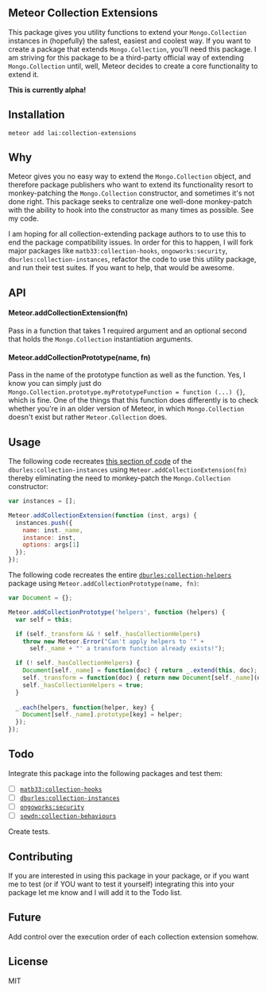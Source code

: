 ## Meteor Collection Extensions

This package gives you utility functions to extend your `Mongo.Collection` instances in (hopefully) the safest, 
easiest and coolest way. If you want to create a package that extends `Mongo.Collection`, you'll need this package. I am striving for this package to be a third-party official way of extending `Mongo.Collection` until, well, Meteor decides to create a core functionality to extend it.

__This is currently alpha!__

## Installation

```
meteor add lai:collection-extensions
```

## Why

Meteor gives you no easy way to extend the `Mongo.Collection` object, and therefore 
package publishers who want to extend its functionality resort 
to monkey-patching the `Mongo.Collection` constructor, and sometimes it's not done right. This package seeks to centralize one well-done monkey-patch with the ability to hook into the constructor as many times as possible. See my code.

I am hoping for all collection-extending package authors to to use this to end the package compatibility issues. In order for this to happen, I will fork major packages like `matb33:collection-hooks`, `ongoworks:security`, `dburles:collection-instances`,
 refactor the code to use this utility package, and run their test suites. If you want to help, that would be awesome.

## API

#### Meteor.addCollectionExtension(fn)

Pass in a function that takes 1 required argument and an optional second that holds the `Mongo.Collection` instantiation arguments.

#### Meteor.addCollectionPrototype(name, fn)

Pass in the name of the prototype function as well as the function. Yes, I know you can simply just do `Mongo.Collection.prototype.myPrototypeFunction = function (...) {}`, which is fine. One of the things that this function does differently is to check whether you're in an older version of Meteor, in which `Mongo.Collection` doesn't exist but rather `Meteor.Collection` does.

## Usage

The following code recreates [this section of code](https://github.com/dburles/mongo-collection-instances/blob/master/mongo-instances.js#L4-L12) of the `dburles:collection-instances` using `Meteor.addCollectionExtension(fn)` thereby eliminating the need to monkey-patch the `Mongo.Collection` constructor:

```js
var instances = [];

Meteor.addCollectionExtension(function (inst, args) {
  instances.push({
    name: inst._name,
    instance: inst,
    options: args[1]
  });
});
```

The following code recreates the entire [`dburles:collection-helpers`](https://github.com/dburles/meteor-collection-helpers/blob/master/collection-helpers.js) package using `Meteor.addCollectionPrototype(name, fn)`:

```js
var Document = {};

Meteor.addCollectionPrototype('helpers', function (helpers) {
  var self = this;

  if (self._transform && ! self._hasCollectionHelpers)
    throw new Meteor.Error("Can't apply helpers to '" +
      self._name + "' a transform function already exists!");

  if (! self._hasCollectionHelpers) {
    Document[self._name] = function(doc) { return _.extend(this, doc); };
    self._transform = function(doc) { return new Document[self._name](doc); };
    self._hasCollectionHelpers = true;
  }
  
  _.each(helpers, function(helper, key) {
    Document[self._name].prototype[key] = helper;
  });
});
```

## Todo

Integrate this package into the following packages and test them:

* [ ] [`matb33:collection-hooks`](https://github.com/matb33/meteor-collection-hooks/)
* [ ] [`dburles:collection-instances`](https://github.com/dburles/mongo-collection-instances)
* [ ] [`ongoworks:security`](https://github.com/ongoworks/meteor-security)
* [ ] [`sewdn:collection-behaviours`](https://github.com/Sewdn/meteor-collection-behaviours/)

Create tests.

## Contributing

If you are interested in using this package in your package, or if you want me to test (or if YOU want to test it yourself) integrating this into your package let me know and I will add it to the Todo list.

## Future

Add control over the execution order of each collection extension somehow.

## License

MIT
